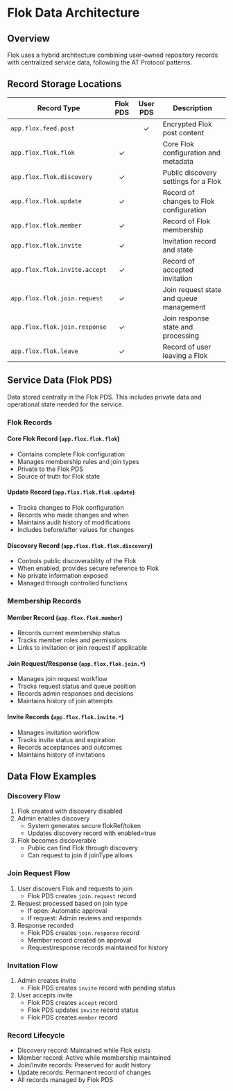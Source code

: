 # Flok Data Architecture

## Overview

Flok uses a hybrid architecture combining user-owned repository records with centralized service data, following the AT Protocol patterns.

## Record Storage Locations

| Record Type | Flok PDS | User PDS | Description |
|------------|:--------:|:--------:|-------------|
| `app.flox.feed.post` |  | ✓ | Encrypted Flok post content |
| `app.flox.flok.flok` | ✓ |  | Core Flok configuration and metadata |
| `app.flox.flok.discovery` | ✓ |  | Public discovery settings for a Flok |
| `app.flox.flok.update` | ✓ |  | Record of changes to Flok configuration |
| `app.flox.flok.member` | ✓ |  | Record of Flok membership |
| `app.flox.flok.invite` | ✓ |  | Invitation record and state |
| `app.flox.flok.invite.accept` | ✓ |  | Record of accepted invitation |
| `app.flox.flok.join.request` | ✓ |  | Join request state and queue management |
| `app.flox.flok.join.response` | ✓ |  | Join response state and processing |
| `app.flox.flok.leave` | ✓ |  | Record of user leaving a Flok |

## Service Data (Flok PDS)

Data stored centrally in the Flok PDS. This includes private data and operational state needed for the service.

### Flok Records

#### Core Flok Record (`app.flox.flok.flok`)

- Contains complete Flok configuration
- Manages membership rules and join types
- Private to the Flok PDS
- Source of truth for Flok state

#### Update Record (`app.flox.flok.flok.update`)

- Tracks changes to Flok configuration
- Records who made changes and when
- Maintains audit history of modifications
- Includes before/after values for changes

#### Discovery Record (`app.flox.flok.flok.discovery`)

- Controls public discoverability of the Flok
- When enabled, provides secure reference to Flok
- No private information exposed
- Managed through controlled functions

### Membership Records

#### Member Record (`app.flox.flok.member`)

- Records current membership status
- Tracks member roles and permissions
- Links to invitation or join request if applicable

#### Join Request/Response (`app.flox.flok.join.*`)

- Manages join request workflow
- Tracks request status and queue position
- Records admin responses and decisions
- Maintains history of join attempts

#### Invite Records (`app.flox.flok.invite.*`)

- Manages invitation workflow
- Tracks invite status and expiration
- Records acceptances and outcomes
- Maintains history of invitations

## Data Flow Examples

### Discovery Flow

1. Flok created with discovery disabled
2. Admin enables discovery
   - System generates secure flokRef/token
   - Updates discovery record with enabled=true
3. Flok becomes discoverable
   - Public can find Flok through discovery
   - Can request to join if joinType allows

### Join Request Flow

1. User discovers Flok and requests to join
   - Flok PDS creates `join.request` record
2. Request processed based on join type
   - If open: Automatic approval
   - If request: Admin reviews and responds
3. Response recorded
   - Flok PDS creates `join.response` record
   - Member record created on approval
   - Request/response records maintained for history

### Invitation Flow

1. Admin creates invite
   - Flok PDS creates `invite` record with pending status
2. User accepts invite
   - Flok PDS creates `accept` record
   - Flok PDS updates `invite` record status
   - Flok PDS creates `member` record

### Record Lifecycle

- Discovery record: Maintained while Flok exists
- Member record: Active while membership maintained
- Join/Invite records: Preserved for audit history
- Update records: Permanent record of changes
- All records managed by Flok PDS
